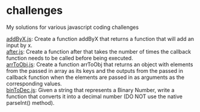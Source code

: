 # challenges

My solutions for various javascript coding challenges


[addByX.js](https://github.com/fraisai/challenges/blob/main/addByX.js): Create a function addByX that returns a function that will add an input by x.  
[after.js](https://github.com/fraisai/challenges/blob/main/after.js): Create a function after that takes the number of times the callback function needs to be called before being executed.  
[arrToObj.js](https://github.com/fraisai/challenges/blob/main/arrToObj.js): Create a function arrToObj that returns an object with elements from the passed in array as its keys and the outputs from the passed in callback function when the elements are passed in as arguments as the corresponding values.  
[binToDec.js](https://github.com/fraisai/challenges/blob/main/binToDec.js): Given a string that represents a Binary Number, write a function that converts it into a decimal number (DO NOT use the native parseInt() method).  

